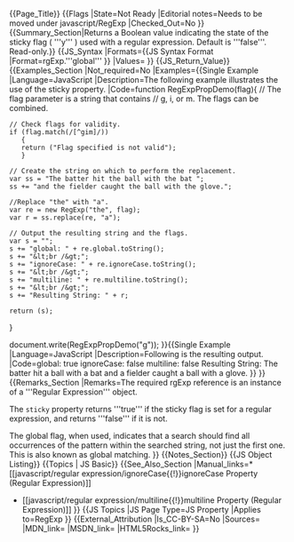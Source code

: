 {{Page_Title}}
{{Flags
|State=Not Ready
|Editorial notes=Needs to be moved under javascript/RegExp
|Checked_Out=No
}}
{{Summary_Section|Returns a Boolean value indicating the state of the sticky flag ( '''y''' ) used with a regular expression. Default is '''false'''. Read-only.}}
{{JS_Syntax
|Formats={{JS Syntax Format
|Format=rgExp.'''global'''
}}
|Values=
}}
{{JS_Return_Value}}
{{Examples_Section
|Not_required=No
|Examples={{Single Example
|Language=JavaScript
|Description=The following example illustrates the use of the sticky property.
|Code=function RegExpPropDemo(flag){
    // The flag parameter is a string that contains
    // g, i, or m.  The flags can be combined.
 
    // Check flags for validity.
    if (flag.match(/[^gim]/))
       {
       return ("Flag specified is not valid");
       }
 
    // Create the string on which to perform the replacement.
    var ss = "The batter hit the ball with the bat ";
    ss += "and the fielder caught the ball with the glove.";
 
    //Replace "the" with "a".
    var re = new RegExp("the", flag);
    var r = ss.replace(re, "a");        
 
    // Output the resulting string and the flags.
    var s = "";
    s += "global: " + re.global.toString();
    s += "&lt;br /&gt;";
    s += "ignoreCase: " + re.ignoreCase.toString();
    s += "&lt;br /&gt;";
    s += "multiline: " + re.multiline.toString();
    s += "&lt;br /&gt;";
    s += "Resulting String: " + r;
 
    return (s);
 }
 
 document.write(RegExpPropDemo("g"));
}}{{Single Example
|Language=JavaScript
|Description=Following is the resulting output.
|Code=global: true
 ignoreCase: false
 multiline: false
 Resulting String: The batter hit a ball with a bat and a fielder caught a ball with a glove.
}}
}}
{{Remarks_Section
|Remarks=The required rgExp reference is an instance of a '''Regular Expression''' object.

The <code>sticky</code> property returns '''true''' if the sticky flag is set for a regular expression, and returns '''false''' if it is not.

The global flag, when used, indicates that a search should find all occurrences of the pattern within the searched string, not just the first one. This is also known as global matching.
}}
{{Notes_Section}}
{{JS Object Listing}}
{{Topics | JS Basic}}
{{See_Also_Section
|Manual_links=* [[javascript/regular expression/ignoreCase{{!}}ignoreCase Property (Regular Expression)]]
* [[javascript/regular expression/multiline{{!}}multiline Property (Regular Expression)]]
}}
{{JS Topics
|JS Page Type=JS Property
|Applies to=RegExp
}}
{{External_Attribution
|Is_CC-BY-SA=No
|Sources=
|MDN_link=
|MSDN_link=
|HTML5Rocks_link=
}}